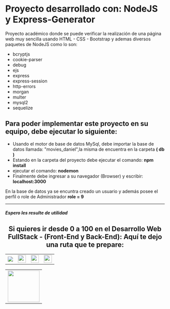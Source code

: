 <h1>Proyecto desarrollado con:  NodeJS  y Express-Generator </h1>
<p>Proyecto académico donde se puede verificar la realización de una página web muy sencilla usando HTML - CSS - Bootstrap y  ademas diversos 
paquetes de NodeJS como lo son: </p>
<ul>
   <li>bcryptjs</li>
   <li>cookie-parser</li>
   <li>debug</li>
   <li>ejs</li>
   <li>express</li>
   <li>express-session</li>
   <li>http-errors</li>
   <li>morgan</li>
   <li>multer</li>
   <li>mysql2</li>
   <li>sequelize</li>
</ul>
<h2>Para poder implementar este proyecto en su equipo, debe ejecutar lo siguiente:</h2>
<ul>
   <li>Usando el motor de base de datos MySql, debe importar la base de datos llamada: "movies_daniel",la misma de encuentra en la carpeta <strong>( db )</strong></li>
   <li>Estando en la carpeta del proyecto debe ejecutar el comando: <strong> npm install </strong> </li>
   <li>ejecutar el comando: <strong>nodemon </strong> </li>
   <li>Finalmente debe ingresar a su navegador (Browser) y escribir: <strong> localhost:3000</strong> </li>
</ul>
<p>En la base de datos ya se encuntra creado un usuario y además posee el perfil o role de Administrador  <strong> role = 9 </strong>   </p>
<hr>
<h5>Espero les resulte de utilidad</h5>

<h2 style="text-align:center">Si quieres ir desde 0 a 100 en el <strong>Desarrollo Web FullStack</strong> - (Front-End y Back-End): Aquí te dejo una ruta que te prepare:</h2>
<table>
  <tr>
    <td>
      <a href="https://cedavilu.com/curso-desarrollo-web-detalle.html" target="_blank"> <img src="https://cedavilu.com/assets/img/cursos/cursos-1.png" > </a>      
    </td>
    <td>
       <a href="https://cedavilu.com/curso-javascript-detalle.html" target="_blank"><img style="width:25" src="https://cedavilu.com/assets/img/cursos/cursos-2.png" ></a>      
    </td>
    <td>
      <a href= "https://cedavilu.com/curso-javascript-avanzado-detalle.html" target="_blank"><img style="width:25" src="https://cedavilu.com/assets/img/cursos/cursos-3.png" ></a>
    </td>
    <td>
    <a href="https://cedavilu.com/curso-nodejs-detalle.html" target="_blank"> <img style="width:25" src="https://cedavilu.com/assets/img/cursos/cursos-4.png" ></a>
    </td>
  </tr>
</table>

<table>
  <tr>  
    <td>
       <a href= "https://cedavilu.com/" target="_blank"> <img style="width: 100" src="https://adanielf.files.wordpress.com/2020/04/frase-daniel-fuentes.jpg"></a>
    </td> 
  </tr>
</table>


